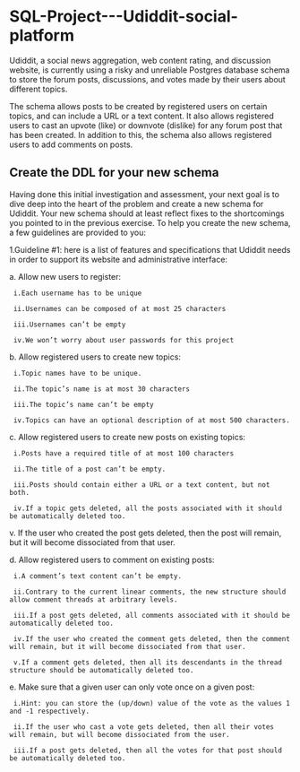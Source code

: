 # SQL-Project---Udiddit-social-platform

Udiddit, a social news aggregation, web content rating, and discussion website, is currently using a risky and unreliable Postgres database schema to store the forum posts, discussions, and votes made by their users about different topics.

The schema allows posts to be created by registered users on certain topics, and can include a URL or a text content. It also allows registered users to cast an upvote (like) or downvote (dislike) for any forum post that has been created. In addition to this, the schema also allows registered users to add comments on posts.

## Create the DDL for your new schema
Having done this initial investigation and assessment, your next goal is to dive deep into the heart of the problem and create a new schema for Udiddit. Your new     schema should at least reflect fixes to the shortcomings you pointed to in the previous exercise. To help you create the new schema, a few guidelines are provided to   you:

1.Guideline #1: here is a list of features and specifications that Udiddit needs in order to support its website and administrative interface:

  a.	Allow new users to register:
  
     i.Each username has to be unique
   
     ii.Usernames can be composed of at most 25 characters
   
     iii.Usernames can’t be empty
   
     iv.We won’t worry about user passwords for this project
   
	
  b.	Allow registered users to create new topics:
  
     i.Topic names have to be unique.
   
     ii.The topic’s name is at most 30 characters
   
     iii.The topic’s name can’t be empty
   
     iv.Topics can have an optional description of at most 500 characters.
   
   
  c.	Allow registered users to create new posts on existing topics:
  
     i.Posts have a required title of at most 100 characters
   
     ii.The title of a post can’t be empty.
   
     iii.Posts should contain either a URL or a text content, but not both.
   
     iv.If a topic gets deleted, all the posts associated with it should be automatically deleted too.
   
   v.	If the user who created the post gets deleted, then the post will remain, but it will become dissociated from that user.
   
   
  d.	Allow registered users to comment on existing posts:
  
     i.A comment’s text content can’t be empty.
   
     ii.Contrary to the current linear comments, the new structure should allow comment threads at arbitrary levels.
   
     iii.If a post gets deleted, all comments associated with it should be automatically deleted too.
   
     iv.If the user who created the comment gets deleted, then the comment will remain, but it will become dissociated from that user.
   
     v.If a comment gets deleted, then all its descendants in the thread structure should be automatically deleted too.
   
   
  e.	Make sure that a given user can only vote once on a given post:
  
     i.Hint: you can store the (up/down) value of the vote as the values 1 and -1 respectively.
   
     ii.If the user who cast a vote gets deleted, then all their votes will remain, but will become dissociated from the user.
   
     iii.If a post gets deleted, then all the votes for that post should be automatically deleted too.
   
